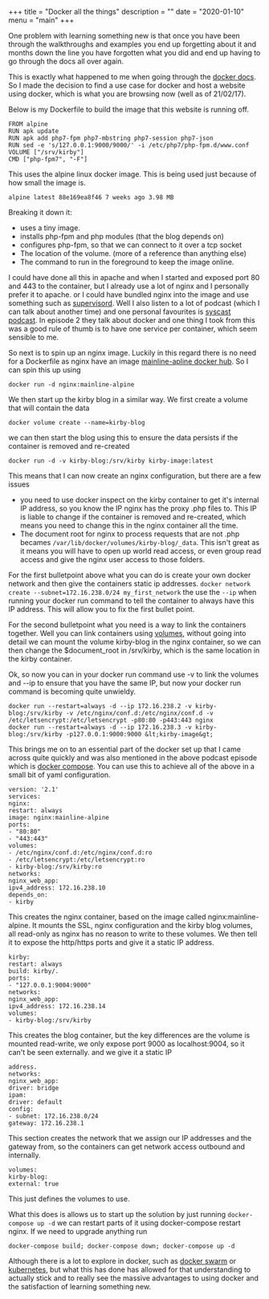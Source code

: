 +++
title = "Docker all the things"
description = ""
date = "2020-01-10"
menu = "main"
+++

One problem with learning something new is that once you have been through the walkthroughs and examples you end up forgetting about it and months down the line you have forgotten what you did and end up having to go through the docs all over again.

This is exactly what happened to me when going through the [docker docs](https://docs.docker.com/engine/getstarted/). So I made the decision to find a use case for docker and host a website using docker, which is what you are browsing now (well as of 21/02/17).

Below is my Dockerfile to build the image that this website is running off.
```
FROM alpine
RUN apk update
RUN apk add php7-fpm php7-mbstring php7-session php7-json
RUN sed -e 's/127.0.0.1:9000/9000/' -i /etc/php7/php-fpm.d/www.conf
VOLUME ["/srv/kirby"]
CMD ["php-fpm7", "-F"]
```
This uses the alpine linux docker image. This is being used just because of how small the image is.

`alpine latest 88e169ea8f46 7 weeks ago 3.98 MB`

Breaking it down it:

* uses a tiny image.
* installs php-fpm and php modules (that the blog depends on)
* configures php-fpm, so that we can connect to it over a tcp socket
* The location of the volume. (more of a reference than anything else)
* The command to run in the foreground to keep the image online.

I could have done all this in apache and when I started and exposed port 80 and 443 to the container, but I already use a lot of nginx and I personally prefer it to apache. or I could have bundled nginx into the image and use something such as [supervisord](http://supervisord.org/). Well I also listen to a lot of podcast (which I can talk about another time) and one personal favourites is [syscast podcast](http://podcast.sysca.st/). In episode 2 they talk about docker and one thing I took from this was a good rule of thumb is to have one service per container, which seem sensible to me.

So next is to spin up an nginx image. Luckily in this regard there is no need for a Dockerfile as nginx have an image [mainline-apline docker hub](https://hub.docker.com/_/nginx/). So I can spin this up using

`docker run -d nginx:mainline-alpine`

We then start up the kirby blog in a similar way. We first create a volume that will contain the data

`docker volume create --name=kirby-blog`

we can then start the blog using this to ensure the data persists if the container is removed and re-created

`docker run -d -v kirby-blog:/srv/kirby kirby-image:latest`

This means that I can now create an nginx configuration, but there are a few issues

*  you need to use docker inspect on the kirby container to get it's internal IP address, so you know the IP nginx has the proxy .php files to. This IP is liable to change if the container is removed and re-created, which means you need to change this in the nginx container all the time.
*  The document root for nginx to process requests that are not .php becames `/var/lib/docker/volumes/kirby-blog/_data`. This isn't great as it means you will have to open up world read access, or even group read access and give the nginx user access to those folders.

For the first bulletpoint above what you can do is create your own docker network and then give the containers static ip addresses. `docker network create --subnet=172.16.238.0/24 my_first_network` the use the `--ip` when running your docker run command to tell the container to always have this IP address. This will allow you to fix the first bullet point.

For the second bulletpoint what you need is a way to link the containers together. Well you can link containers using [volumes](https://docs.docker.com/engine/tutorials/dockervolumes/), without going into detail we can mount the volume kirby-blog in the nginx container, so we can then change the $document_root in /srv/kirby, which is the same location in the kirby container.

Ok, so now you can in your docker run command use -v to link the volumes and --ip to ensure that you have the same IP, but now your docker run command is becoming quite unwieldy.
```
docker run --restart=always -d --ip 172.16.238.2 -v kirby-blog:/srv/kirby -v /etc/nginx/conf.d:/etc/nginx/conf.d -v /etc/letsencrypt:/etc/letsencrypt -p80:80 -p443:443 nginx
docker run --restart=always -d --ip 172.16.238.3 -v kirby-blog:/srv/kirby -p127.0.0.1:9000:9000 &lt;kirby-image&gt;
```
This brings me on to an essential part of the docker set up that I came across quite quickly and was also mentioned in the above podcast episode which is [docker compose](https://docs.docker.com/compose/). You can use this to achieve all of the above in a small bit of yaml configuration.
```
version: '2.1'
services:
nginx:
restart: always
image: nginx:mainline-alpine
ports:
- "80:80"
- "443:443"
volumes:
- /etc/nginx/conf.d:/etc/nginx/conf.d:ro
- /etc/letsencrypt:/etc/letsencrypt:ro
- kirby-blog:/srv/kirby:ro
networks:
nginx_web_app:
ipv4_address: 172.16.238.10
depends_on:
- kirby
```
This creates the nginx container, based on the image called nginx:mainline-alpine. It mounts the SSL, nginx configuration and the kirby blog volumes, all read-only as nginx has no reason to write to these volumes. We then tell it to expose the http/https ports and give it a static IP address.
```
kirby:
restart: always
build: kirby/.
ports:
- "127.0.0.1:9004:9000"
networks:
nginx_web_app:
ipv4_address: 172.16.238.14
volumes:
- kirby-blog:/srv/kirby
```
This creates the blog container, but the key differences are the volume is mounted read-write, we only expose port 9000 as localhost:9004, so it can't be seen externally. and we give it a static IP
```
address.
networks:
nginx_web_app:
driver: bridge
ipam:
driver: default
config:
- subnet: 172.16.238.0/24
gateway: 172.16.238.1
```
This section creates the network that we assign our IP addresses and the gateway from, so the containers can get network access outbound and internally.
```
volumes:
kirby-blog:
external: true
```
This just defines the volumes to use.

What this does is allows us to start up the solution by just running `docker-compose up -d` we can restart parts of it using docker-compose restart nginx. If we need to upgrade anything run

`docker-compose build; docker-compose down; docker-compose up -d`

Although there is a lot to explore in docker, such as [docker swarm](https://docs.docker.com/engine/swarm/) or [kubernetes](https://kubernetes.io/), but what this has done has allowed for that understanding to actually stick and to really see the massive advantages to using docker and the satisfaction of learning something new.
